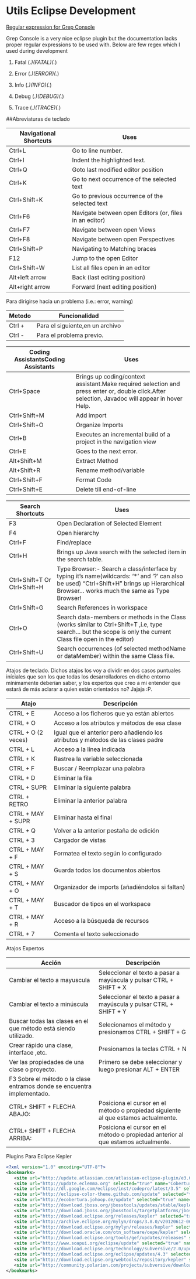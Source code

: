 # Utils Eclipse Development

[Regular expression for Grep Console](https://marketplace.eclipse.org/content/grep-console)

Grep Console is a very nice eclipse plugin but the documentation lacks proper regular expressions to be used with.
Below are few regex which I used during development

  1) Fatal     (.*)(FATAL)(.*)
  
  2) Error    (.*)(ERROR)(.*) 
  
  3) Info      (.*)(INFO)(.*) 
  
  4) Debug  (.*)(DEBUG)(.*) 
  
  5) Trace   (.*)(TRACE)(.*)



##Abreviaturas de teclado

|  Navigational Shortcuts | Uses  |  
|---|---|
| Ctrl+L |  Go to line number. |
| Ctrl+I | Indent the highlighted text.  |
|Ctrl+Q | Goto last modified editor position  |
|Ctrl+K | Go to next occurrence of the selected text  |
|Ctrl+Shift+K |  Go to previous occurrence of the selected text |
|Ctrl+F6 | Navigate between open Editors (or, files in an editor)  |
|Ctrl+F7 | Navigate between open Views  |
|Ctrl+F8 | Navigate between open Perspectives  |
|Ctrl+Shift+P |  Navigating to Matching braces |
|F12 | Jump to the open Editor  |
|Ctrl+Shift+W | List all files open in an editor  |
|Alt+left arrow | Back (last editing position)  |
|Alt+right arrow  |  Forward (next editing position) |

Para dirigirse hacia un problema (i.e.: error, warning)

|Metodo| Funcionalidad|
|---|---|
|Ctrl +|Para el siguiente,en un archivo|
|Ctrl -|Para el problema previo.|



|  Coding AssistantsCoding Assistants |  Uses |  
|---|---|
|Ctrl+Space|Brings up coding/context assistant.Make required selection and press enter or, double click.After selection, Javadoc will appear in hover Help.|
|Ctrl+Shift+M|Add import|
|Ctrl+Shift+O|Organize Imports|
|Ctrl+B|Executes an incremental build of a project in the navigation view
|Ctrl+E|Goes to the next error.|
|Alt+Shift+M|Extract Method|
|Alt+Shift+R|Rename method/variable|
|Ctrl+Shift+F|Format Code|
|Ctrl+Shift+E|Delete till end-of-line|



|Search Shortcuts|Uses|
|---|---|
|F3|Open Declaration of Selected Element|
|F4|Open hierarchy|
|Ctrl+F|Find/replace|
|Ctrl+H|Brings up Java search with the selected item in the search table.|
|Ctrl+Shift+T Or Ctrl+Shift+H|Type Browser:- Search a class/interface by typing it’s name(wildcards: ‘*’ and ‘?’ can also be used) “Ctrl+Shift+H” brings up Hierarchical Browser… works much the same as Type Browser!|
|Ctrl+Shift+G|Search References in workspace|
|Ctrl+O|Search data-members or methods in the Class (works similar to Ctrl+Shift+T ,i.e, type search… but the scope is only the current Class file open in the editor)|
|Ctrl+Shift+U|Search occurrences (of selected methodName or dataMember) within the same Class file.|

 Atajos de teclado. Dichos atajos los voy a dividir en dos casos puntuales iníciales que son los que todas los desarrolladores en dicho entorno mínimamente deberían saber, y los expertos que creo a mi entender que estará de más aclarar a quien están orientados no? Jajaja  :P.


|Atajo|Descripción|
|---|---|
|CTRL + E|    Acceso a los ficheros que ya están abiertos |
|CTRL + O|    Acceso a los atributos y métodos de esa clase|
|CTRL + O (2 veces)|    Igual que el anterior pero añadiendo los atributos y métodos de las clases padre|
|CTRL + L|    Acceso a la línea indicada|
|CTRL + K|    Rastrea la variable seleccionada|
|CTRL + F|    Buscar / Reemplazar una palabra|
|CTRL + D|    Eliminar la fila|
|CTRL + SUPR|    Eliminar la siguiente palabra|
|CTRL + RETRO|    Eliminar la anterior palabra|
|CTRL + MAY + SUPR|    Eliminar hasta el final|
|CTRL + Q|    Volver a la anterior pestaña de edición|
|CTRL + 3|    Cargador de vistas|
|CTRL + MAY + F|    Formatea el texto según lo configurado|
|CTRL + MAY + S|    Guarda todos los documentos abiertos|
|CTRL + MAY + O|    Organizador de imports (añadiéndolos si faltan)|
|CTRL + MAY + T|    Buscador de tipos en el workspace|
|CTRL + MAY + R|    Acceso a la búsqueda de recursos|
|CTRL + 7|    Comenta el texto seleccionado    |

Atajos Expertos

|Acción|    Descripción|
|---|---|
|Cambiar el texto a mayuscula|    Seleccionar el texto a pasar a mayúscula y pulsar CTRL + SHIFT + X|
|Cambiar el texto a minúscula|    Seleccionar el texto a pasar a mayúscula y pulsar CTRL + SHIFT + Y|
|Buscar todas las clases en el que método está siendo utilizado.|    Selecionamos el método y presionamos CTRL + SHIFT + G|
|Crear rápido una clase, interface ,etc.|    Presionamos la teclas CTRL + N|
|Ver las propiedades de una clase o proyecto.|    Primero se debe seleccionar y luego presionar ALT + ENTER|
|F3  Sobre el método  o la clase entramos donde se encuentra implementado.
|CTRL+ SHIFT + FLECHA ABAJO:| Posiciona el cursor en el método o propiedad siguiente al que estamos actualmente.|
|CTRL+ SHIFT + FLECHA ARRIBA:| Posiciona el cursor en el método o propiedad anterior al que estamos actualmente.|


Plugins Para Eclipse Kepler
```xml
<?xml version="1.0" encoding="UTF-8"?>
<bookmarks>
   <site url="http://update.atlassian.com/atlassian-eclipse-plugin/e3.6" selected="true" name="Atlassian Jira conector"/>
   <site url="http://update.eclemma.org" selected="true" name="Cobertura"/>
   <site url="http://dl.google.com/eclipse/inst/codepro/latest/3.5" selected="true" name="CodePro Google"/>
   <site url="http://eclipse-color-theme.github.com/update" selected="true" name="com.github.eclipsecolortheme.updatesite"/>
   <site url="http://ecobertura.johoop.de/update" selected="true" name="ecobertura"/>
   <site url="http://download.jboss.org/jbosstools/updates/stable/kepler/" selected="true" name="JBoss Tools 4.1 - Core - Stable Release Update Site"/>
   <site url="http://download.jboss.org/jbosstools/targetplatforms/jbosstoolstarget/kepler/" selected="true" name="JBoss Tools Target Platform - Kepler"/>
   <site url="http://download.eclipse.org/releases/kepler" selected="true" name="Kepler"/>
   <site url="http://archive.eclipse.org/mylyn/drops/3.8.0/v20120612-0600" selected="true" name="Mylyn for Eclipse 3.6, 3.7 and 3.8"/>
   <site url="http://download.eclipse.org/mylyn/releases/kepler" selected="true" name="Mylyn for Eclipse Kepler"/>
   <site url="http://download.oracle.com/otn_software/oepe/kepler" selected="true" name="Oracle Eclipse Pack for Eclipse"/>
   <site url="http://download.eclipse.org/tools/gef/updates/releases" selected="true" name="org.eclipse.gef.repository"/>
   <site url="http://www.soapui.org/eclipse/update" selected="true" name="SOAPUI"/>
   <site url="http://download.eclipse.org/technology/subversive/2.0/update-site/" selected="true" name="Subversive Site"/>
   <site url="http://download.eclipse.org/eclipse/updates/4.3" selected="true" name="The Eclipse Project Updates"/>
   <site url="http://download.eclipse.org/webtools/repository/kepler" selected="true" name="The Eclipse Web Tools Platform (WTP) software repository"/>
   <site url="http://community.polarion.com/projects/subversive/download/eclipse/4.0/update-site/" selected="true" name="Update Site"/>
</bookmarks>
```
